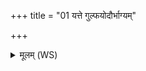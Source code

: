 +++
title = "01 यत्ते गुल्फयोदौर्भाग्यम्"

+++
<details><summary>मूलम् (WS)</summary>

यत्ते गुल्फयोदौर्भाग्यं पादयोरङ्गुलीरनु ।  
अयं तद् विश्वभेषजो ऽपामार्गो ऽप लुम्पतु ॥ १ ॥
</details>